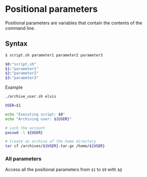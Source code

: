 # Positional parameters

Positional parameters are variables that contain the contents of the command line.

## Syntax

```sh
$ script.sh parameter1 parameter2 parameter3

$0:"script.sh"
$1:"parameter1"
$2:"parameter2"
$3:"parameter3"
```

Example
```sh
./archive_user.sh elvis

USER=$1

echo "Executing script: $0"
echo "Archiving user: ${USER}"

# Lock the account
passwd -l ${USER}

# Create an archive of the home directory
tar cf /archives/${USER}.tar.gx /home/${USER}
```

### All parameters

Access all the positional parameters from `$1` to `$9` with `$@`
